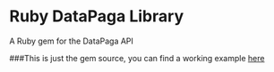 # Ruby DataPaga Library

A Ruby gem for the DataPaga API

###This is just the gem source, you can find a working example [here](https://github.com/datapaga/datapaga-ruby-example.git)